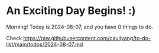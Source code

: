 # An Exciting Day Begins! :)

Morning! Today is 2024-08-07, and you have 0 things to do.

Check https://raw.githubusercontent.com/cauliyang/to-do-list/main/todos/2024-08-07.md